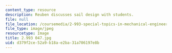 ```yaml
---
content_type: resource
description: Reuben discusses sail design with students.
file: null
file_location: /coursemedia/2-993-special-topics-in-mechanical-engineering-the-art-and-science-of-boat-design-january-iap-2007/d379f2ce52a9b18ae2ba31a706197e8b_2993047.jpg
file_type: image/jpeg
resourcetype: Image
title: 2.993 047.jpg
uid: d379f2ce-52a9-b18a-e2ba-31a706197e8b
---
```

